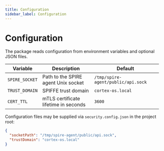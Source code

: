```yaml
---
title: Configuration
sidebar_label: Configuration
---
```


# Configuration

The package reads configuration from environment variables and optional JSON files.

| Variable | Description | Default |
| --- | --- | --- |
| `SPIRE_SOCKET` | Path to the SPIRE agent Unix socket | `/tmp/spire-agent/public/api.sock` |
| `TRUST_DOMAIN` | SPIFFE trust domain | `cortex-os.local` |
| `CERT_TTL` | mTLS certificate lifetime in seconds | `3600` |

Configuration files may be supplied via `security.config.json` in the project root:

```json
{
  "socketPath": "/tmp/spire-agent/public/api.sock",
  "trustDomain": "cortex-os.local"
}

```